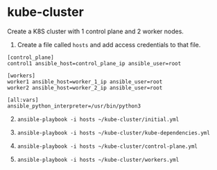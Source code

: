 # kube-cluster

Create a K8S cluster with 1 control plane and 2 worker nodes.

1. Create a file called `hosts` and add access credentials to that file. 
 ```
[control_plane]
control1 ansible_host=control_plane_ip ansible_user=root 

[workers]
worker1 ansible_host=worker_1_ip ansible_user=root
worker2 ansible_host=worker_2_ip ansible_user=root

[all:vars]
ansible_python_interpreter=/usr/bin/python3

 ```
 2. `ansible-playbook -i hosts ~/kube-cluster/initial.yml`

 3. `ansible-playbook -i hosts ~/kube-cluster/kube-dependencies.yml`

 4. `ansible-playbook -i hosts ~/kube-cluster/control-plane.yml`

 5. `ansible-playbook -i hosts ~/kube-cluster/workers.yml`

